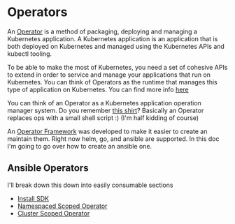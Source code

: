 # Operators

An [Operator](https://coreos.com/operators/) is a method of packaging, deploying and managing a Kubernetes application. A Kubernetes application is an application that is both deployed on Kubernetes and managed using the Kubernetes APIs and kubectl tooling.

To be able to make the most of Kubernetes, you need a set of cohesive APIs to extend in order to service and manage your applications that run on Kubernetes. You can think of Operators as the runtime that manages this type of application on Kubernetes. You can find more info [here](https://coreos.com/blog/introducing-operator-framework)

You can think of an Operator as a Kubernetes application operation manager system. Do you remember [this shirt](https://www.thinkgeek.com/product/374d/)? Basically an Operator replaces ops with a small shell script :) (I'm half kidding of course)

An [Operator Framework](https://coreos.com/blog/introducing-operator-framework) was developed to make it easier to create an maintain them. Right now helm, go, and ansible are supported. In this doc I'm going to go over how to create an ansible one.


## Ansible Operators

I'll break down this down into easily consumable sections

* [Install SDK](docs/install.md)
* [Namespaced Scoped Operator](docs/namespaced.md)
* [Cluster Scoped Operator](docs/clusterd.md)
